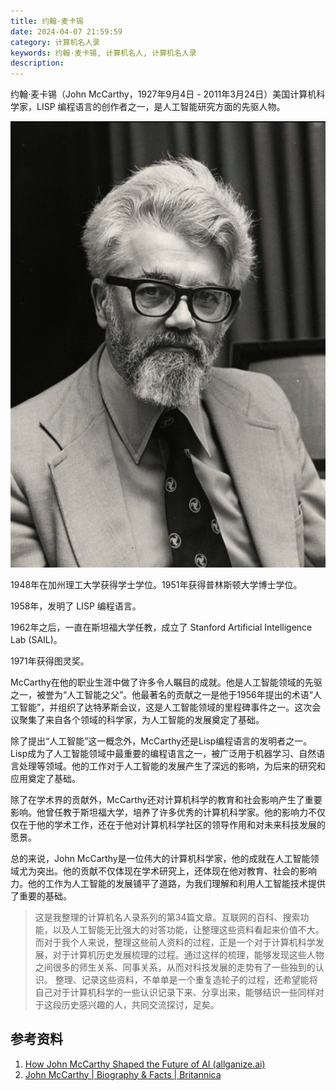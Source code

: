 ```yaml
---
title: 约翰·麦卡锡
date: 2024-04-07 21:59:59
category: 计算机名人录
keywords: 约翰·麦卡锡, 计算机名人, 计算机名人录
description:
---
```


约翰·麦卡锡（John McCarthy，1927年9月4日 - 2011年3月24日）美国计算机科学家，LISP 编程语言的创作者之一，是人工智能研究方面的先驱人物。

![image-20240407221631409](20240407-john-mccarthy/image-20240407221631409.png)

1948年在加州理工大学获得学士学位。1951年获得普林斯顿大学博士学位。

1958年，发明了 LISP 编程语言。

1962年之后，一直在斯坦福大学任教，成立了 Stanford Artificial Intelligence Lab (SAIL)。

1971年获得图灵奖。

McCarthy在他的职业生涯中做了许多令人瞩目的成就。他是人工智能领域的先驱之一，被誉为“人工智能之父”。他最著名的贡献之一是他于1956年提出的术语“人工智能”，并组织了达特茅斯会议，这是人工智能领域的里程碑事件之一。这次会议聚集了来自各个领域的科学家，为人工智能的发展奠定了基础。

除了提出“人工智能”这一概念外，McCarthy还是Lisp编程语言的发明者之一。Lisp成为了人工智能领域中最重要的编程语言之一，被广泛用于机器学习、自然语言处理等领域。他的工作对于人工智能的发展产生了深远的影响，为后来的研究和应用奠定了基础。

除了在学术界的贡献外，McCarthy还对计算机科学的教育和社会影响产生了重要影响。他曾任教于斯坦福大学，培养了许多优秀的计算机科学家。他的影响力不仅仅在于他的学术工作，还在于他对计算机科学社区的领导作用和对未来科技发展的愿景。

总的来说，John McCarthy是一位伟大的计算机科学家，他的成就在人工智能领域尤为突出。他的贡献不仅体现在学术研究上，还体现在他对教育、社会的影响力。他的工作为人工智能的发展铺平了道路，为我们理解和利用人工智能技术提供了重要的基础。

> 这是我整理的计算机名人录系列的第34篇文章。互联网的百科、搜索功能，以及人工智能无比强大的对答功能，让整理这些资料看起来价值不大。而对于我个人来说，整理这些前人资料的过程，正是一个对于计算机科学发展，对于计算机历史发展梳理的过程。通过这样的梳理，能够发现这些人物之间很多的师生关系、同事关系，从而对科技发展的走势有了一些独到的认识。
> 整理、记录这些资料，不单单是一个重复造轮子的过程，还希望能将自己对于计算机科学的一些认识记录下来、分享出来，能够结识一些同样对于这段历史感兴趣的人，共同交流探讨，足矣。

## 参考资料

1. [How John McCarthy Shaped the Future of AI (allganize.ai)](https://blog.allganize.ai/john-mccarthy/)
2. [John McCarthy | Biography & Facts | Britannica](https://www.britannica.com/biography/John-McCarthy)

